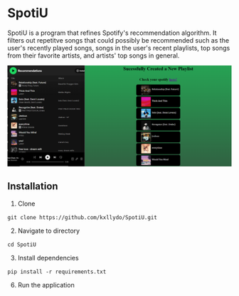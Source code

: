 # SpotiU
SpotiU is a program that refines Spotify's recommendation algorithm. It filters out repetitve songs that could possibly be recommended such as the user's recently played songs, songs in the user's recent playlists, top songs from their favorite artists, and artists' top songs in general.

![demo](https://github.com/kxllydo/SpotiU/blob/main/playlist-demo.png)

## Installation
1. Clone
```
git clone https://github.com/kxllydo/SpotiU.git
```
2. Navigate to directory
```
cd SpotiU
```
3. Install dependencies
```
pip install -r requirements.txt
```
6. Run the application
